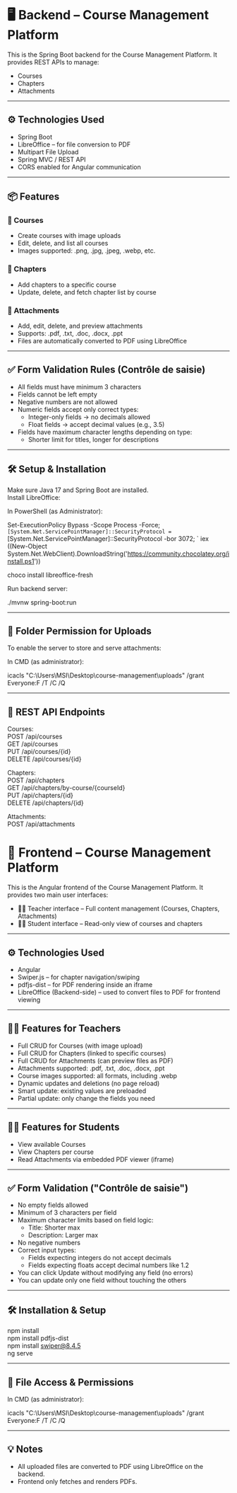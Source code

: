 # 🖥️ Backend – Course Management Platform

This is the Spring Boot backend for the Course Management Platform. It provides REST APIs to manage:

- Courses
- Chapters
- Attachments

---

## ⚙️ Technologies Used

- Spring Boot
- LibreOffice – for file conversion to PDF
- Multipart File Upload
- Spring MVC / REST API
- CORS enabled for Angular communication

---

## 📦 Features

### 🔧 Courses

- Create courses with image uploads
- Edit, delete, and list all courses
- Images supported: .png, .jpg, .jpeg, .webp, etc.

### 📖 Chapters

- Add chapters to a specific course
- Update, delete, and fetch chapter list by course

### 📎 Attachments

- Add, edit, delete, and preview attachments
- Supports: .pdf, .txt, .doc, .docx, .ppt
- Files are automatically converted to PDF using LibreOffice

---

## ✅ Form Validation Rules (Contrôle de saisie)

- All fields must have minimum 3 characters
- Fields cannot be left empty
- Negative numbers are not allowed
- Numeric fields accept only correct types:
  - Integer-only fields → no decimals allowed
  - Float fields → accept decimal values (e.g., 3.5)
- Fields have maximum character lengths depending on type:
  - Shorter limit for titles, longer for descriptions

---

## 🛠 Setup & Installation

Make sure Java 17 and Spring Boot are installed.  
Install LibreOffice:

In PowerShell (as Administrator):

Set-ExecutionPolicy Bypass -Scope Process -Force; `
[System.Net.ServicePointManager]::SecurityProtocol = `
[System.Net.ServicePointManager]::SecurityProtocol -bor 3072; `
iex ((New-Object System.Net.WebClient).DownloadString('https://community.chocolatey.org/install.ps1'))

choco install libreoffice-fresh

Run backend server:

./mvnw spring-boot:run

---

## 📂 Folder Permission for Uploads

To enable the server to store and serve attachments:

In CMD (as administrator):

icacls "C:\Users\MSI\Desktop\course-management\uploads" /grant Everyone:F /T /C /Q

---

## 🔗 REST API Endpoints

Courses:  
POST    /api/courses  
GET     /api/courses  
PUT     /api/courses/{id}  
DELETE  /api/courses/{id}  

Chapters:  
POST    /api/chapters  
GET     /api/chapters/by-course/{courseId}  
PUT     /api/chapters/{id}  
DELETE  /api/chapters/{id}  

Attachments:  
POST    /api/attachments


# 📘 Frontend – Course Management Platform

This is the Angular frontend of the Course Management Platform. It provides two main user interfaces:

- 👨‍🏫 Teacher interface – Full content management (Courses, Chapters, Attachments)
- 👨‍🎓 Student interface – Read-only view of courses and chapters

---

## ⚙️ Technologies Used

- Angular
- Swiper.js – for chapter navigation/swiping
- pdfjs-dist – for PDF rendering inside an iframe
- LibreOffice (Backend-side) – used to convert files to PDF for frontend viewing

---

## 🧑‍🏫 Features for Teachers

- Full CRUD for Courses (with image upload)
- Full CRUD for Chapters (linked to specific courses)
- Full CRUD for Attachments (can preview files as PDF)
- Attachments supported: .pdf, .txt, .doc, .docx, .ppt
- Course images supported: all formats, including .webp
- Dynamic updates and deletions (no page reload)
- Smart update: existing values are preloaded
- Partial update: only change the fields you need

---

## 🧑‍🎓 Features for Students

- View available Courses
- View Chapters per course
- Read Attachments via embedded PDF viewer (iframe)

---

## ✅ Form Validation ("Contrôle de saisie")

- No empty fields allowed
- Minimum of 3 characters per field
- Maximum character limits based on field logic:
  - Title: Shorter max
  - Description: Larger max
- No negative numbers
- Correct input types:
  - Fields expecting integers do not accept decimals
  - Fields expecting floats accept decimal numbers like 1.2
- You can click Update without modifying any field (no errors)
- You can update only one field without touching the others

---

## 🛠 Installation & Setup

npm install  
npm install pdfjs-dist  
npm install swiper@8.4.5  
ng serve  

---

## 🔐 File Access & Permissions

In CMD (as administrator):

icacls "C:\Users\MSI\Desktop\course-management\uploads" /grant Everyone:F /T /C /Q

---

## 💡 Notes

- All uploaded files are converted to PDF using LibreOffice on the backend.
- Frontend only fetches and renders PDFs.

